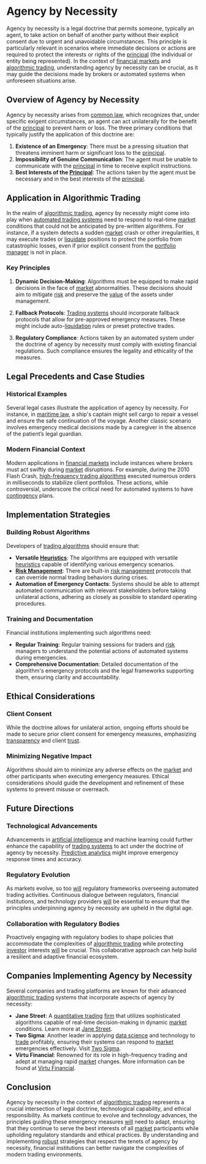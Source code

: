 # Agency by Necessity

Agency by necessity is a legal doctrine that permits someone, typically an agent, to take action on behalf of another party without their explicit consent due to urgent and unavoidable circumstances. This principle is particularly relevant in scenarios where immediate decisions or actions are required to protect the interests or rights of the [principal](../p/principal.md) (the individual or entity being represented). In the context of [financial markets](../f/financial_market.md) and [algorithmic trading](../a/accountability.md), understanding agency by necessity can be crucial, as it may guide the decisions made by brokers or automated systems when unforeseen situations arise.

## Overview of Agency by Necessity

Agency by necessity arises from [common law](../c/common_law.md), which recognizes that, under specific exigent circumstances, an agent can act unilaterally for the benefit of the [principal](../p/principal.md) to prevent harm or loss. The three primary conditions that typically justify the application of this doctrine are:

1. **Existence of an Emergency**: There must be a pressing situation that threatens imminent harm or significant loss to the [principal](../p/principal.md).
2. **Impossibility of Genuine Communication**: The agent must be unable to communicate with the [principal](../p/principal.md) in time to receive explicit instructions.
3. **Best Interests of the [Principal](../p/principal.md)**: The actions taken by the agent must be necessary and in the best interests of the [principal](../p/principal.md).

## Application in Algorithmic Trading

In the realm of [algorithmic trading](../a/accountability.md), agency by necessity might come into play when [automated trading systems](../a/automated_trading_systems.md) need to respond to real-time [market](../m/market.md) conditions that could not be anticipated by pre-written algorithms. For instance, if a system detects a sudden [market](../m/market.md) crash or other irregularities, it may execute trades or [liquidate](../l/liquidate.md) positions to protect the portfolio from catastrophic losses, even if prior explicit consent from the [portfolio manager](../p/portfolio_manager.md) is not in place.

### Key Principles

1. **Dynamic Decision-Making**: Algorithms must be equipped to make rapid decisions in the face of [market](../m/market.md) abnormalities. These decisions should aim to mitigate [risk](../r/risk.md) and preserve the [value](../v/value.md) of the assets under management.
   
2. **Fallback Protocols**: [Trading systems](../t/trading_systems.md) should incorporate fallback protocols that allow for pre-approved emergency measures. These might include auto-[liquidation](../l/liquidation.md) rules or preset protective trades.

3. **Regulatory Compliance**: Actions taken by an automated system under the doctrine of agency by necessity must comply with existing financial regulations. Such compliance ensures the legality and ethicality of the measures.

## Legal Precedents and Case Studies

### Historical Examples

Several legal cases illustrate the application of agency by necessity. For instance, in [maritime law](../m/maritime_law.md), a ship's captain might sell cargo to repair a vessel and ensure the safe continuation of the voyage. Another classic scenario involves emergency medical decisions made by a caregiver in the absence of the patient’s legal guardian.

### Modern Financial Context

Modern applications in [financial markets](../f/financial_market.md) include instances where brokers must act swiftly during [market](../m/market.md) disruptions. For example, during the 2010 Flash Crash, [high-frequency trading algorithms](../h/high-frequency_trading_algorithms.md) executed numerous orders in milliseconds to stabilize client portfolios. These actions, while controversial, underscore the critical need for automated systems to have [contingency](../c/contingency.md) plans.

## Implementation Strategies

### Building Robust Algorithms

Developers of [trading algorithms](../t/trading_algorithms.md) should ensure that:

- **Versatile [Heuristics](../h/heuristics.md)**: The algorithms are equipped with versatile [heuristics](../h/heuristics.md) capable of identifying various emergency scenarios.
- **[Risk Management](../r/risk_management.md)**: There are built-in [risk management](../r/risk_management.md) protocols that can override normal trading behaviors during crises.
- **Automation of Emergency Contacts**: Systems should be able to attempt automated communication with relevant stakeholders before taking unilateral actions, adhering as closely as possible to standard operating procedures.

### Training and Documentation

Financial institutions implementing such algorithms need:

- **Regular Training**: Regular training sessions for traders and [risk](../r/risk.md) managers to understand the potential actions of automated systems during emergencies.
- **Comprehensive Documentation**: Detailed documentation of the algorithm's emergency protocols and the legal frameworks supporting them, ensuring clarity and accountability.

## Ethical Considerations

### Client Consent

While the doctrine allows for unilateral action, ongoing efforts should be made to secure prior client consent for emergency measures, emphasizing [transparency](../t/transparency.md) and client [trust](../t/trust.md).

### Minimizing Negative Impact

Algorithms should aim to minimize any adverse effects on the [market](../m/market.md) and other participants when executing emergency measures. Ethical considerations should guide the development and refinement of these systems to prevent misuse or overreach.

## Future Directions

### Technological Advancements

Advancements in [artificial intelligence](../a/artificial_intelligence_in_trading.md) and machine learning could further enhance the capability of [trading systems](../t/trading_systems.md) to act under the doctrine of agency by necessity. [Predictive analytics](../p/predictive_analytics.md) might improve emergency response times and accuracy.

### Regulatory Evolution

As markets evolve, so too [will](../w/will.md) regulatory frameworks overseeing automated trading activities. Continuous dialogue between regulators, financial institutions, and technology providers [will](../w/will.md) be essential to ensure that the principles underpinning agency by necessity are upheld in the digital age.

### Collaboration with Regulatory Bodies

Proactively engaging with regulatory bodies to shape policies that accommodate the complexities of [algorithmic trading](../a/accountability.md) while protecting [investor](../i/investor.md) interests [will](../w/will.md) be crucial. This collaborative approach can help build a resilient and adaptive financial ecosystem.

## Companies Implementing Agency by Necessity

Several companies and trading platforms are known for their advanced [algorithmic trading](../a/accountability.md) systems that incorporate aspects of agency by necessity:

- **Jane Street**: A [quantitative trading](../q/quantitative_trading.md) [firm](../f/firm.md) that utilizes sophisticated algorithms capable of real-time decision-making in dynamic [market](../m/market.md) conditions. Learn more at [Jane Street](https://www.janestreet.com).
- **Two Sigma**: Another leader in applying [data science](../d/data_science_in_trading.md) and technology to [trade](../t/trade.md) profitably, ensuring their systems can respond to [market](../m/market.md) emergencies effectively. Visit [Two Sigma](https://www.twosigma.com).
- **Virtu Financial**: Renowned for its role in high-frequency trading and adept at managing rapid [market](../m/market.md) changes. More information can be found at [Virtu Financial](https://www.virtu.com).

## Conclusion

Agency by necessity in the context of [algorithmic trading](../a/accountability.md) represents a crucial intersection of legal doctrine, technological capability, and ethical responsibility. As markets continue to evolve and technology advances, the principles guiding these emergency measures [will](../w/will.md) need to adapt, ensuring that they continue to serve the best interests of all [market](../m/market.md) participants while upholding regulatory standards and ethical practices. By understanding and implementing [robust](../r/robust.md) strategies that respect the tenets of agency by necessity, financial institutions can better navigate the complexities of modern trading environments.
